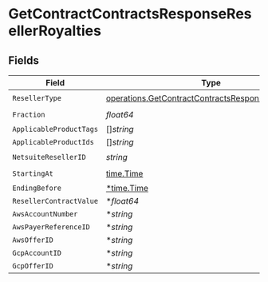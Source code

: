 # GetContractContractsResponseResellerRoyalties


## Fields

| Field                                                                                                                      | Type                                                                                                                       | Required                                                                                                                   | Description                                                                                                                |
| -------------------------------------------------------------------------------------------------------------------------- | -------------------------------------------------------------------------------------------------------------------------- | -------------------------------------------------------------------------------------------------------------------------- | -------------------------------------------------------------------------------------------------------------------------- |
| `ResellerType`                                                                                                             | [operations.GetContractContractsResponseResellerType](../../models/operations/getcontractcontractsresponseresellertype.md) | :heavy_check_mark:                                                                                                         | N/A                                                                                                                        |
| `Fraction`                                                                                                                 | *float64*                                                                                                                  | :heavy_check_mark:                                                                                                         | N/A                                                                                                                        |
| `ApplicableProductTags`                                                                                                    | []*string*                                                                                                                 | :heavy_minus_sign:                                                                                                         | N/A                                                                                                                        |
| `ApplicableProductIds`                                                                                                     | []*string*                                                                                                                 | :heavy_minus_sign:                                                                                                         | N/A                                                                                                                        |
| `NetsuiteResellerID`                                                                                                       | *string*                                                                                                                   | :heavy_check_mark:                                                                                                         | N/A                                                                                                                        |
| `StartingAt`                                                                                                               | [time.Time](https://pkg.go.dev/time#Time)                                                                                  | :heavy_check_mark:                                                                                                         | N/A                                                                                                                        |
| `EndingBefore`                                                                                                             | [*time.Time](https://pkg.go.dev/time#Time)                                                                                 | :heavy_minus_sign:                                                                                                         | N/A                                                                                                                        |
| `ResellerContractValue`                                                                                                    | **float64*                                                                                                                 | :heavy_minus_sign:                                                                                                         | N/A                                                                                                                        |
| `AwsAccountNumber`                                                                                                         | **string*                                                                                                                  | :heavy_minus_sign:                                                                                                         | N/A                                                                                                                        |
| `AwsPayerReferenceID`                                                                                                      | **string*                                                                                                                  | :heavy_minus_sign:                                                                                                         | N/A                                                                                                                        |
| `AwsOfferID`                                                                                                               | **string*                                                                                                                  | :heavy_minus_sign:                                                                                                         | N/A                                                                                                                        |
| `GcpAccountID`                                                                                                             | **string*                                                                                                                  | :heavy_minus_sign:                                                                                                         | N/A                                                                                                                        |
| `GcpOfferID`                                                                                                               | **string*                                                                                                                  | :heavy_minus_sign:                                                                                                         | N/A                                                                                                                        |